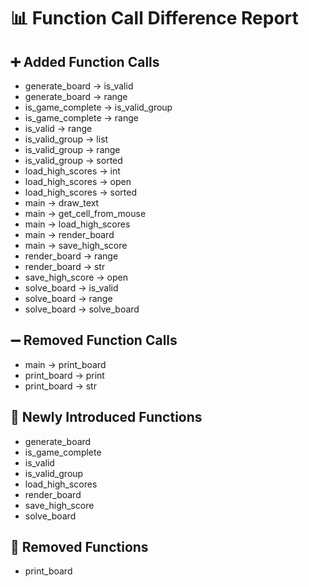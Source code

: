 # 📊 Function Call Difference Report

## ➕ Added Function Calls
- generate_board → is_valid
- generate_board → range
- is_game_complete → is_valid_group
- is_game_complete → range
- is_valid → range
- is_valid_group → list
- is_valid_group → range
- is_valid_group → sorted
- load_high_scores → int
- load_high_scores → open
- load_high_scores → sorted
- main → draw_text
- main → get_cell_from_mouse
- main → load_high_scores
- main → render_board
- main → save_high_score
- render_board → range
- render_board → str
- save_high_score → open
- solve_board → is_valid
- solve_board → range
- solve_board → solve_board

## ➖ Removed Function Calls
- main → print_board
- print_board → print
- print_board → str

## 🔼 Newly Introduced Functions
- generate_board
- is_game_complete
- is_valid
- is_valid_group
- load_high_scores
- render_board
- save_high_score
- solve_board

## 🔽 Removed Functions
- print_board

